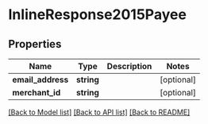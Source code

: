 # InlineResponse2015Payee

## Properties
Name | Type | Description | Notes
------------ | ------------- | ------------- | -------------
**email_address** | **string** |  | [optional] 
**merchant_id** | **string** |  | [optional] 

[[Back to Model list]](../README.md#documentation-for-models) [[Back to API list]](../README.md#documentation-for-api-endpoints) [[Back to README]](../README.md)



